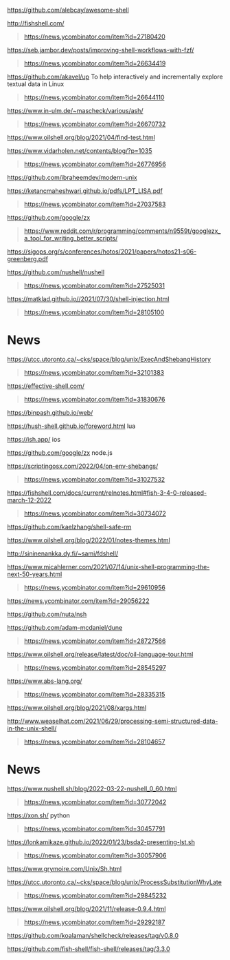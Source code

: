 https://github.com/alebcay/awesome-shell

http://fishshell.com/
> https://news.ycombinator.com/item?id=27180420

https://seb.jambor.dev/posts/improving-shell-workflows-with-fzf/
> https://news.ycombinator.com/item?id=26634419

https://github.com/akavel/up To help interactively and incrementally explore textual data in Linux
> https://news.ycombinator.com/item?id=26644110

https://www.in-ulm.de/~mascheck/various/ash/
> https://news.ycombinator.com/item?id=26670732

https://www.oilshell.org/blog/2021/04/find-test.html

https://www.vidarholen.net/contents/blog/?p=1035
> https://news.ycombinator.com/item?id=26776956

https://github.com/ibraheemdev/modern-unix

https://ketancmaheshwari.github.io/pdfs/LPT_LISA.pdf
> https://news.ycombinator.com/item?id=27037583

https://github.com/google/zx
> https://www.reddit.com/r/programming/comments/n9559t/googlezx_a_tool_for_writing_better_scripts/

https://sigops.org/s/conferences/hotos/2021/papers/hotos21-s06-greenberg.pdf

https://github.com/nushell/nushell
> https://news.ycombinator.com/item?id=27525031

https://matklad.github.io//2021/07/30/shell-injection.html
> https://news.ycombinator.com/item?id=28105100

# News
https://utcc.utoronto.ca/~cks/space/blog/unix/ExecAndShebangHistory
> https://news.ycombinator.com/item?id=32101383

https://effective-shell.com/
> https://news.ycombinator.com/item?id=31830676

https://binpash.github.io/web/

https://hush-shell.github.io/foreword.html lua

https://ish.app/ ios

https://github.com/google/zx node.js

https://scriptingosx.com/2022/04/on-env-shebangs/
> https://news.ycombinator.com/item?id=31027532

https://fishshell.com/docs/current/relnotes.html#fish-3-4-0-released-march-12-2022
> https://news.ycombinator.com/item?id=30734072

https://github.com/kaelzhang/shell-safe-rm

https://www.oilshell.org/blog/2022/01/notes-themes.html

http://sininenankka.dy.fi/~sami/fdshell/

https://www.micahlerner.com/2021/07/14/unix-shell-programming-the-next-50-years.html
> https://news.ycombinator.com/item?id=29610956

https://news.ycombinator.com/item?id=29056222

https://github.com/nuta/nsh

https://github.com/adam-mcdaniel/dune
> https://news.ycombinator.com/item?id=28727566

https://www.oilshell.org/release/latest/doc/oil-language-tour.html
> https://news.ycombinator.com/item?id=28545297

https://www.abs-lang.org/
> https://news.ycombinator.com/item?id=28335315

https://www.oilshell.org/blog/2021/08/xargs.html

http://www.weaselhat.com/2021/06/29/processing-semi-structured-data-in-the-unix-shell/
> https://news.ycombinator.com/item?id=28104657

# News
https://www.nushell.sh/blog/2022-03-22-nushell_0_60.html
> https://news.ycombinator.com/item?id=30772042

https://xon.sh/ python
> https://news.ycombinator.com/item?id=30457791

https://lonkamikaze.github.io/2022/01/23/bsda2-presenting-lst.sh
> https://news.ycombinator.com/item?id=30057906

https://www.grymoire.com/Unix/Sh.html

https://utcc.utoronto.ca/~cks/space/blog/unix/ProcessSubstitutionWhyLate
> https://news.ycombinator.com/item?id=29845232

https://www.oilshell.org/blog/2021/11/release-0.9.4.html
> https://news.ycombinator.com/item?id=29292187

https://github.com/koalaman/shellcheck/releases/tag/v0.8.0

https://github.com/fish-shell/fish-shell/releases/tag/3.3.0